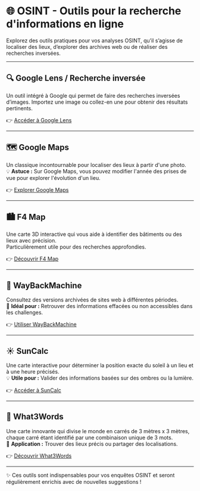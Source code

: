# 🌐 OSINT - Outils pour la recherche d'informations en ligne

Explorez des outils pratiques pour vos analyses OSINT, qu’il s’agisse de localiser des lieux, d’explorer des archives web ou de réaliser des recherches inversées.  

---

## 🔍 Google Lens / Recherche inversée
Un outil intégré à Google qui permet de faire des recherches inversées d’images. Importez une image ou collez-en une pour obtenir des résultats pertinents.

👉 [Accéder à Google Lens](https://images.google.com/ "Recherche Google Lens")

---

## 🗺️ Google Maps
Un classique incontournable pour localiser des lieux à partir d'une photo.  
💡 **Astuce :** Sur Google Maps, vous pouvez modifier l'année des prises de vue pour explorer l'évolution d'un lieu.

👉 [Explorer Google Maps](https://www.google.fr/maps)

---

## 🏙️ F4 Map
Une carte 3D interactive qui vous aide à identifier des bâtiments ou des lieux avec précision.  
Particulièrement utile pour des recherches approfondies.

👉 [Découvrir F4 Map](https://demo.f4map.com/#camera.theta=0.9)

---

## 📜 WayBackMachine
Consultez des versions archivées de sites web à différentes périodes.  
🔑 **Idéal pour :** Retrouver des informations effacées ou non accessibles dans les challenges.

👉 [Utiliser WayBackMachine](https://web.archive.org/)

---

## ☀️ SunCalc
Une carte interactive pour déterminer la position exacte du soleil à un lieu et à une heure précisés.  
💡 **Utile pour :** Valider des informations basées sur des ombres ou la lumière.

👉 [Accéder à SunCalc](https://www.suncalc.org/)

---

## 📍 What3Words
Une carte innovante qui divise le monde en carrés de 3 mètres x 3 mètres, chaque carré étant identifié par une combinaison unique de 3 mots.  
🔑 **Application :** Trouver des lieux précis ou partager des localisations.

👉 [Découvrir What3Words](https://what3words.com/)

---

✨ Ces outils sont indispensables pour vos enquêtes OSINT et seront régulièrement enrichis avec de nouvelles suggestions !
